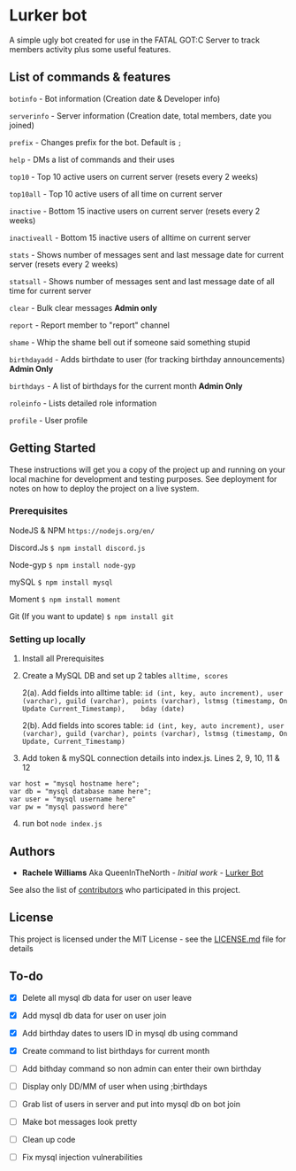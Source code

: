 # Lurker bot

A simple ugly bot created for use in the FATAL GOT:C Server to track members activity plus some useful features.

## List of commands & features
```botinfo``` - Bot information (Creation date & Developer info) 

```serverinfo``` - Server information (Creation date, total members, date you joined)

```prefix``` - Changes prefix for the bot. Default is ```;```

```help``` - DMs a list of commands and their uses

```top10``` - Top 10 active users on current server (resets every 2 weeks) 

```top10all``` - Top 10 active users of all time on current server

```inactive``` - Bottom 15 inactive users on current server (resets every 2 weeks)

```inactiveall``` - Bottom 15 inactive users of alltime on current server

```stats``` - Shows number of messages sent and last message date for current server (resets every 2 weeks)

```statsall``` - Shows number of messages sent and last message date of all time for current server

```clear``` - Bulk clear messages **Admin only**

```report``` - Report member to "report" channel

```shame``` - Whip the shame bell out if someone said something stupid

```birthdayadd``` - Adds birthdate to user (for tracking birthday announcements) **Admin Only**

```birthdays``` - A list of birthdays for the current month **Admin Only**

```roleinfo``` - Lists detailed role information

```profile``` - User profile


## Getting Started

These instructions will get you a copy of the project up and running on your local machine for development and testing purposes. See deployment for notes on how to deploy the project on a live system.

### Prerequisites

NodeJS & NPM
```https://nodejs.org/en/```

Discord.Js
```$ npm install discord.js```

Node-gyp
```$ npm install node-gyp```

mySQL
````$ npm install mysql````

Moment
```$ npm install moment```

Git (If you want to update)
```$ npm install git```


### Setting up locally

1. Install all Prerequisites

2. Create a MySQL DB and set up 2 tables
```alltime, scores```

   2(a). Add fields into alltime table: 
   ```id (int, key, auto increment), user (varchar), guild (varchar), points (varchar), lstmsg (timestamp, On Update Current_Timestamp),    bday (date)```

   2(b). Add fields into scores table: 
   ```id (int, key, auto increment), user (varchar), guild (varchar), points (varchar), lstmsg (timestamp, On Update, Current_Timestamp)```
   
3. Add token & mySQL connection details into index.js. Lines 2, 9, 10, 11 & 12
```const token = 'bot token here';
var host = "mysql hostname here";
var db = "mysql database name here";
var user = "mysql username here"
var pw = "mysql password here"
```
   
4. run bot
```node index.js```

## Authors

* **Rachele Williams** Aka QueenInTheNorth - *Initial work* - [Lurker Bot](https://github.com/rachelew10/LurkerBot-Public)

See also the list of [contributors](https://github.com/rachelew10/LurkerBot-Public/contributors) who participated in this project.

## License

This project is licensed under the MIT License - see the [LICENSE.md](LICENSE.md) file for details

## To-do
- [X] Delete all mysql db data for user on user leave
- [X] Add mysql db data for user on user join
- [X] Add birthday dates to users ID in mysql db using command
- [X] Create command to list birthdays for current month
- [ ] Add bithday command so non admin can enter their own birthday
- [ ] Display only DD/MM of user when using ;birthdays 
- [ ] Grab list of users in server and put into mysql db on bot join

- [ ] Make bot messages look pretty
- [ ] Clean up code
- [ ] Fix mysql injection vulnerabilities

